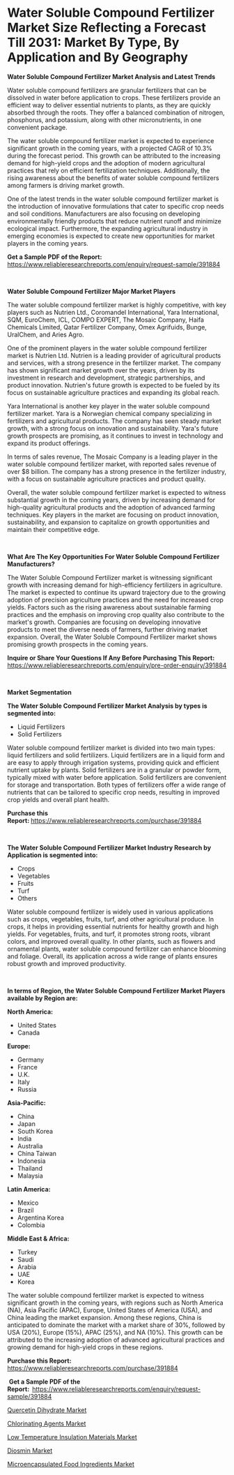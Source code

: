 <p><h1>Water Soluble Compound Fertilizer Market Size Reflecting a Forecast Till 2031: Market By Type, By Application and By Geography</h1></p><p><strong>Water Soluble Compound Fertilizer Market Analysis and Latest Trends</strong></p>
<p><p>Water soluble compound fertilizers are granular fertilizers that can be dissolved in water before application to crops. These fertilizers provide an efficient way to deliver essential nutrients to plants, as they are quickly absorbed through the roots. They offer a balanced combination of nitrogen, phosphorus, and potassium, along with other micronutrients, in one convenient package.</p><p>The water soluble compound fertilizer market is expected to experience significant growth in the coming years, with a projected CAGR of 10.3% during the forecast period. This growth can be attributed to the increasing demand for high-yield crops and the adoption of modern agricultural practices that rely on efficient fertilization techniques. Additionally, the rising awareness about the benefits of water soluble compound fertilizers among farmers is driving market growth.</p><p>One of the latest trends in the water soluble compound fertilizer market is the introduction of innovative formulations that cater to specific crop needs and soil conditions. Manufacturers are also focusing on developing environmentally friendly products that reduce nutrient runoff and minimize ecological impact. Furthermore, the expanding agricultural industry in emerging economies is expected to create new opportunities for market players in the coming years.</p></p>
<p><strong>Get a Sample PDF of the Report:&nbsp;</strong> <a href="https://www.reliableresearchreports.com/enquiry/request-sample/391884">https://www.reliableresearchreports.com/enquiry/request-sample/391884</a></p>
<p>&nbsp;</p>
<p><strong>Water Soluble Compound Fertilizer Major Market Players</strong></p>
<p><p>The water soluble compound fertilizer market is highly competitive, with key players such as Nutrien Ltd., Coromandel International, Yara International, SQM, EuroChem, ICL, COMPO EXPERT, The Mosaic Company, Haifa Chemicals Limited, Qatar Fertilizer Company, Omex Agrifuids, Bunge, UralChem, and Aries Agro.</p><p>One of the prominent players in the water soluble compound fertilizer market is Nutrien Ltd. Nutrien is a leading provider of agricultural products and services, with a strong presence in the fertilizer market. The company has shown significant market growth over the years, driven by its investment in research and development, strategic partnerships, and product innovation. Nutrien's future growth is expected to be fueled by its focus on sustainable agriculture practices and expanding its global reach.</p><p>Yara International is another key player in the water soluble compound fertilizer market. Yara is a Norwegian chemical company specializing in fertilizers and agricultural products. The company has seen steady market growth, with a strong focus on innovation and sustainability. Yara's future growth prospects are promising, as it continues to invest in technology and expand its product offerings.</p><p>In terms of sales revenue, The Mosaic Company is a leading player in the water soluble compound fertilizer market, with reported sales revenue of over $8 billion. The company has a strong presence in the fertilizer industry, with a focus on sustainable agriculture practices and product quality.</p><p>Overall, the water soluble compound fertilizer market is expected to witness substantial growth in the coming years, driven by increasing demand for high-quality agricultural products and the adoption of advanced farming techniques. Key players in the market are focusing on product innovation, sustainability, and expansion to capitalize on growth opportunities and maintain their competitive edge.</p></p>
<p>&nbsp;</p>
<p><strong>What Are The Key Opportunities For Water Soluble Compound Fertilizer Manufacturers?</strong></p>
<p><p>The Water Soluble Compound Fertilizer market is witnessing significant growth with increasing demand for high-efficiency fertilizers in agriculture. The market is expected to continue its upward trajectory due to the growing adoption of precision agriculture practices and the need for increased crop yields. Factors such as the rising awareness about sustainable farming practices and the emphasis on improving crop quality also contribute to the market's growth. Companies are focusing on developing innovative products to meet the diverse needs of farmers, further driving market expansion. Overall, the Water Soluble Compound Fertilizer market shows promising growth prospects in the coming years.</p></p>
<p><strong>Inquire or Share Your Questions If Any Before Purchasing This Report:</strong> <a href="https://www.reliableresearchreports.com/enquiry/pre-order-enquiry/391884">https://www.reliableresearchreports.com/enquiry/pre-order-enquiry/391884</a></p>
<p>&nbsp;</p>
<p><strong>Market Segmentation</strong></p>
<p><strong>The Water Soluble Compound Fertilizer Market Analysis by types is segmented into:</strong></p>
<p><ul><li>Liquid Fertilizers</li><li>Solid Fertilizers</li></ul></p>
<p><p>Water soluble compound fertilizer market is divided into two main types: liquid fertilizers and solid fertilizers. Liquid fertilizers are in a liquid form and are easy to apply through irrigation systems, providing quick and efficient nutrient uptake by plants. Solid fertilizers are in a granular or powder form, typically mixed with water before application. Solid fertilizers are convenient for storage and transportation. Both types of fertilizers offer a wide range of nutrients that can be tailored to specific crop needs, resulting in improved crop yields and overall plant health.</p></p>
<p><strong>Purchase this Report:&nbsp;</strong><a href="https://www.reliableresearchreports.com/purchase/391884">https://www.reliableresearchreports.com/purchase/391884</a></p>
<p>&nbsp;</p>
<p><strong>The Water Soluble Compound Fertilizer Market Industry Research by Application is segmented into:</strong></p>
<p><ul><li>Crops</li><li>Vegetables</li><li>Fruits</li><li>Turf</li><li>Others</li></ul></p>
<p><p>Water soluble compound fertilizer is widely used in various applications such as crops, vegetables, fruits, turf, and other agricultural produce. In crops, it helps in providing essential nutrients for healthy growth and high yields. For vegetables, fruits, and turf, it promotes strong roots, vibrant colors, and improved overall quality. In other plants, such as flowers and ornamental plants, water soluble compound fertilizer can enhance blooming and foliage. Overall, its application across a wide range of plants ensures robust growth and improved productivity.</p></p>
<p>&nbsp;</p>
<p><strong>In terms of Region, the Water Soluble Compound Fertilizer Market Players available by Region are:</strong></p>
<p>
    <p> <strong> North America: </strong>
        <ul>
            <li>United States</li>
            <li>Canada</li>
        </ul>
        </p> 
    <p> <strong> Europe: </strong>
        <ul>
            <li>Germany</li>
            <li>France</li>
            <li>U.K.</li>
            <li>Italy</li>
            <li>Russia</li>
        </ul>
        </p> 
    <p> <strong> Asia-Pacific: </strong>
        <ul>
            <li>China</li>
            <li>Japan</li>
            <li>South Korea</li>
            <li>India</li>
            <li>Australia</li>
            <li>China Taiwan</li>
            <li>Indonesia</li>
            <li>Thailand</li>
            <li>Malaysia</li>
        </ul>
        </p> 
    <p> <strong> Latin America: </strong>
        <ul>
            <li>Mexico</li>
            <li>Brazil</li>
            <li>Argentina Korea</li>
            <li>Colombia</li>
        </ul>
        </p> 
    <p> <strong> Middle East & Africa: </strong>
        <ul>
            <li>Turkey</li>
            <li>Saudi</li>
            <li>Arabia</li>
            <li>UAE</li>
            <li>Korea</li>
        </ul>
    </p>
    </p>
<p><p>The water soluble compound fertilizer market is expected to witness significant growth in the coming years, with regions such as North America (NA), Asia Pacific (APAC), Europe, United States of America (USA), and China leading the market expansion. Among these regions, China is anticipated to dominate the market with a market share of 30%, followed by USA (20%), Europe (15%), APAC (25%), and NA (10%). This growth can be attributed to the increasing adoption of advanced agricultural practices and growing demand for high-yield crops in these regions.</p></p>
<p><strong>Purchase this Report: </strong><a href="https://www.reliableresearchreports.com/purchase/391884">https://www.reliableresearchreports.com/purchase/391884</a></p>
<p>&nbsp;<strong>Get a Sample PDF of the Report:&nbsp;&nbsp;</strong><a href="https://www.reliableresearchreports.com/enquiry/request-sample/391884">https://www.reliableresearchreports.com/enquiry/request-sample/391884</a></p>
<p><strong></strong></p>
<p><p><a href="https://view.publitas.com/reportprime-1/quercetin-dihydrate-market-size-market-trends-and-growth-outlook-forecasted-for-period-from-2024-to-2031/">Quercetin Dihydrate Market</a></p><p><a href="https://scarlet-rocket-c63.notion.site/Chlorinating-Agents-Market-Research-Report-Unlocks-Analysis-on-the-Market-Financial-Status-Market-S-6a0309150c8a4249b0f3f80c72beb237">Chlorinating Agents Market</a></p><p><a href="https://fearless-okapi-6c8.notion.site/Low-Temperature-Insulation-Materials-Market-Provides-a-Comprehensive-Analysis-Including-a-Macro-Over-734fa14cfc0c408d8f7cb86d39d1db01">Low Temperature Insulation Materials Market</a></p><p><a href="https://view.publitas.com/reportprime-1/diosmin-market-a-comprehensive-report-of-its-market-share-growth-trends-2024-2031/">Diosmin Market</a></p><p><a href="https://zircon-bluebell-299.notion.site/Global-Microencapsulated-Food-Ingredients-Market-by-Types-Applications-and-Major-Players-with-Reg-a380ab7ddf5f402587f8980a4345aa55">Microencapsulated Food Ingredients Market</a></p></p>